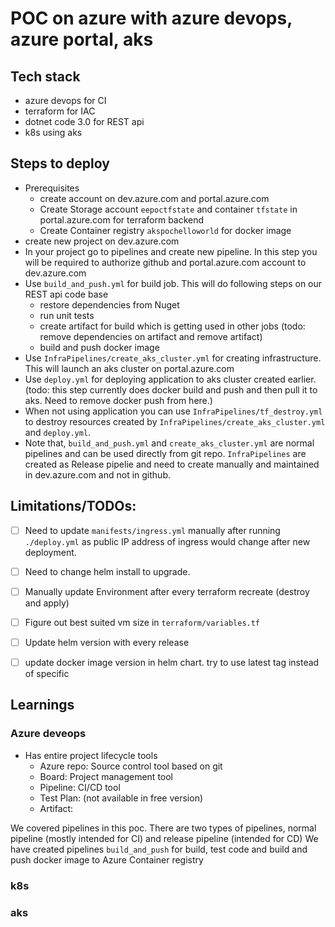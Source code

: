 # POC on azure with azure devops, azure portal, aks


## Tech stack
- azure devops for CI
- terraform for IAC
- dotnet code 3.0 for REST api
- k8s using aks


## Steps to deploy
- Prerequisites
  - create account on dev.azure.com and portal.azure.com
  - Create Storage account `eepoctfstate` and container `tfstate` in portal.azure.com for terraform backend
  - Create Container registry `akspochelloworld` for docker image
- create new project on dev.azure.com
- In your project go to pipelines and create new pipeline. In this step you will be required to authorize github and portal.azure.com account to dev.azure.com 
- Use `build_and_push.yml` for build job. This will do following steps on our REST api code base
  - restore dependencies from Nuget
  - run unit tests 
  - create artifact for build which is getting used in other jobs (todo: remove dependencies on artifact and remove artifact)
  - build and push docker image
- Use  `InfraPipelines/create_aks_cluster.yml` for creating infrastructure. This will launch an aks cluster on portal.azure.com
- Use `deploy.yml` for deploying application to aks cluster created earlier. (todo: this step currently does docker build and push and then pull it to aks. Need to remove docker push from here.) 
- When not using application you can use `InfraPipelines/tf_destroy.yml` to destroy resources created by `InfraPipelines/create_aks_cluster.yml` and `deploy.yml`.
- Note that, `build_and_push.yml` and `create_aks_cluster.yml` are normal pipelines and can be used directly from git repo. `InfraPipelines` are created as Release pipelie and need to create manually and maintained in dev.azure.com and not in github.
  

##  Limitations/TODOs:
- [ ] Need to update `manifests/ingress.yml` manually after running `./deploy.yml` as public IP address of ingress would change after new deployment.
- [ ] Need to change helm install to upgrade.
- [ ] Manually update Environment after every terraform recreate (destroy and apply)
- [ ] Figure out best suited vm size in `terraform/variables.tf`
- [ ] Update helm version with every release
- [ ] update docker image version in helm chart. try to use latest tag instead of specific


## Learnings

### Azure deveops
- Has entire project lifecycle tools
  * Azure repo: Source control tool based on git
  * Board: Project management tool
  * Pipeline: CI/CD tool
  * Test Plan: (not available in free version)
  * Artifact: 

We covered pipelines in this poc. 
There are two types of pipelines, normal pipeline (mostly intended for CI) and release pipeline (intended for CD)
We have created pipelines `build_and_push` for build, test code and build and push docker image to Azure Container registry

### k8s

### aks